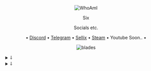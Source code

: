 <p align="center">
  <img
src="https://media.discordapp.net/attachments/752669802887381033/764158238337138728/31f9b97274a7c96aa2becc4aaf27bb14.gif" alt="WhoAmI">
</p>

<p align="center">
    Six
<p align="center">
Socials etc.
<p align="center">
   •
   <a href="https://discord.com/users/755217098183016488">Discord</a>
   •
   <a href="https://t.me/unwizz">Telegram</a>
   •
   <a href="https://sellix.io/chriz">Sellix</a>
   •
   <a href="https://steamcommunity.com/id/Discordians">Steam</a>
   •
   Youtube Soon..
   •
</p>

<p align="center">
<img src="https://komarev.com/ghpvc/?username=unwizz&color=050001" alt="blades" width="" height="">
</p>

<details>
  <summary>⸸</summary>
  <img src="https://github-readme-stats.vercel.app/api?username=unwizz&theme=dark" alt="fax">
</details>

<details>
  <summary>⸸</summary>
  <img src="https://github-readme-stats.vercel.app/api/top-langs/?username=unwizz&theme=dark" alt="fax">
</details>
